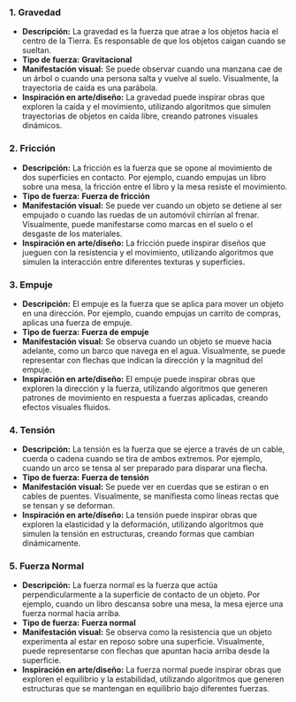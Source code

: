 ### 1. Gravedad
- **Descripción:** La gravedad es la fuerza que atrae a los objetos hacia el centro de la Tierra. Es responsable de que los objetos caigan cuando se sueltan.
- **Tipo de fuerza:** **Gravitacional**
- **Manifestación visual:** Se puede observar cuando una manzana cae de un árbol o cuando una persona salta y vuelve al suelo. Visualmente, la trayectoria de caída es una parábola.
- **Inspiración en arte/diseño:** La gravedad puede inspirar obras que exploren la caída y el movimiento, utilizando algoritmos que simulen trayectorias de objetos en caída libre, creando patrones visuales dinámicos.

### 2. Fricción
- **Descripción:** La fricción es la fuerza que se opone al movimiento de dos superficies en contacto. Por ejemplo, cuando empujas un libro sobre una mesa, la fricción entre el libro y la mesa resiste el movimiento.
- **Tipo de fuerza:** **Fuerza de fricción**
- **Manifestación visual:** Se puede ver cuando un objeto se detiene al ser empujado o cuando las ruedas de un automóvil chirrían al frenar. Visualmente, puede manifestarse como marcas en el suelo o el desgaste de los materiales.
- **Inspiración en arte/diseño:** La fricción puede inspirar diseños que jueguen con la resistencia y el movimiento, utilizando algoritmos que simulen la interacción entre diferentes texturas y superficies.

### 3. Empuje
- **Descripción:** El empuje es la fuerza que se aplica para mover un objeto en una dirección. Por ejemplo, cuando empujas un carrito de compras, aplicas una fuerza de empuje.
- **Tipo de fuerza:** **Fuerza de empuje**
- **Manifestación visual:** Se observa cuando un objeto se mueve hacia adelante, como un barco que navega en el agua. Visualmente, se puede representar con flechas que indican la dirección y la magnitud del empuje.
- **Inspiración en arte/diseño:** El empuje puede inspirar obras que exploren la dirección y la fuerza, utilizando algoritmos que generen patrones de movimiento en respuesta a fuerzas aplicadas, creando efectos visuales fluidos.

### 4. Tensión
- **Descripción:** La tensión es la fuerza que se ejerce a través de un cable, cuerda o cadena cuando se tira de ambos extremos. Por ejemplo, cuando un arco se tensa al ser preparado para disparar una flecha.
- **Tipo de fuerza:** **Fuerza de tensión**
- **Manifestación visual:** Se puede ver en cuerdas que se estiran o en cables de puentes. Visualmente, se manifiesta como líneas rectas que se tensan y se deforman.
- **Inspiración en arte/diseño:** La tensión puede inspirar obras que exploren la elasticidad y la deformación, utilizando algoritmos que simulen la tensión en estructuras, creando formas que cambian dinámicamente.

### 5. Fuerza Normal
- **Descripción:** La fuerza normal es la fuerza que actúa perpendicularmente a la superficie de contacto de un objeto. Por ejemplo, cuando un libro descansa sobre una mesa, la mesa ejerce una fuerza normal hacia arriba.
- **Tipo de fuerza:** **Fuerza normal**
- **Manifestación visual:** Se observa como la resistencia que un objeto experimenta al estar en reposo sobre una superficie. Visualmente, puede representarse con flechas que apuntan hacia arriba desde la superficie.
- **Inspiración en arte/diseño:** La fuerza normal puede inspirar obras que exploren el equilibrio y la estabilidad, utilizando algoritmos que generen estructuras que se mantengan en equilibrio bajo diferentes fuerzas.
